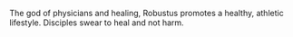 The god of physicians and healing, Robustus promotes a healthy, athletic lifestyle. Disciples swear to heal and not harm.